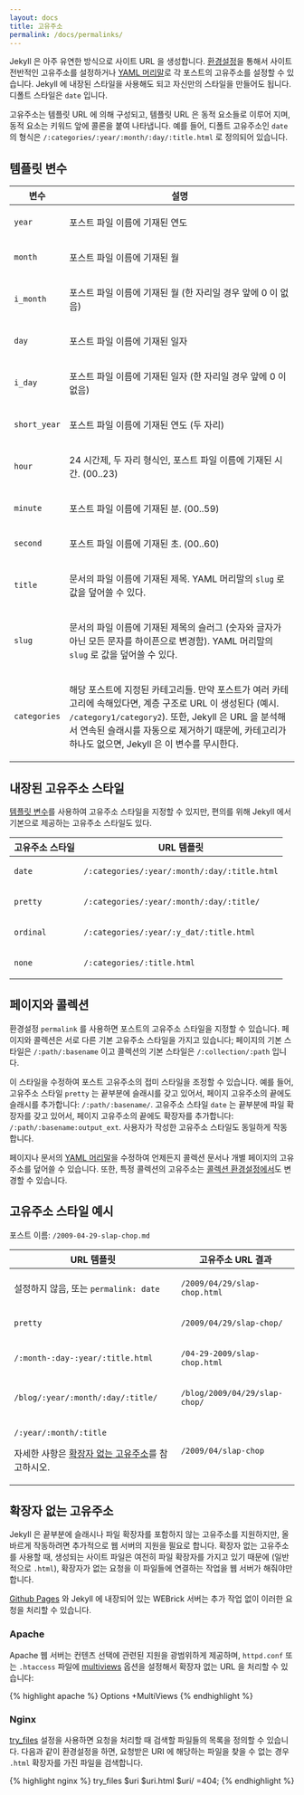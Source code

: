 ```yaml
---
layout: docs
title: 고유주소
permalink: /docs/permalinks/
---
```


Jekyll 은 아주 유연한 방식으로 사이트 URL 을 생성합니다.
[환경설정](../configuration/)을 통해서 사이트 전반적인 고유주소를 설정하거나
[YAML 머리말](../frontmatter/)로 각 포스트의 고유주소를 설정할 수 있습니다.
Jekyll 에 내장된 스타일을 사용해도 되고 자신만의 스타일을 만들어도 됩니다.
디폴트 스타일은 `date` 입니다.

고유주소는 템플릿 URL 에 의해 구성되고, 템플릿 URL 은 동적 요소들로 이루어 지며,
동적 요소는 키워드 앞에 콜론을 붙여 나타냅니다. 예를 들어, 디폴트 고유주소인
`date` 의 형식은 `/:categories/:year/:month/:day/:title.html` 로 정의되어 있습니다.

## 템플릿 변수

<div class="mobile-side-scroller">
<table>
  <thead>
    <tr>
      <th>변수</th>
      <th>설명</th>
    </tr>
  </thead>
  <tbody>
    <tr>
      <td>
        <p><code>year</code></p>
      </td>
      <td>
        <p>포스트 파일 이름에 기재된 연도</p>
      </td>
    </tr>
    <tr>
      <td>
        <p><code>month</code></p>
      </td>
      <td>
        <p>포스트 파일 이름에 기재된 월</p>
      </td>
    </tr>
    <tr>
      <td>
        <p><code>i_month</code></p>
      </td>
      <td>
        <p>포스트 파일 이름에 기재된 월 (한 자리일 경우 앞에 0 이 없음)</p>
      </td>
    </tr>
    <tr>
      <td>
        <p><code>day</code></p>
      </td>
      <td>
        <p>포스트 파일 이름에 기재된 일자</p>
      </td>
    </tr>
    <tr>
      <td>
        <p><code>i_day</code></p>
      </td>
      <td>
        <p>포스트 파일 이름에 기재된 일자 (한 자리일 경우 앞에 0 이 없음)</p>
      </td>
    </tr>
    <tr>
      <td>
        <p><code>short_year</code></p>
      </td>
      <td>
        <p>포스트 파일 이름에 기재된 연도 (두 자리)</p>
      </td>
    </tr>
    <tr>
      <td>
        <p><code>hour</code></p>
      </td>
      <td>
        <p>
          24 시간제, 두 자리 형식인, 포스트 파일 이름에 기재된 시간. (00..23)
        </p>
      </td>
    </tr>
    <tr>
      <td>
        <p><code>minute</code></p>
      </td>
      <td>
        <p>
          포스트 파일 이름에 기재된 분. (00..59)
        </p>
      </td>
    </tr>
    <tr>
      <td>
        <p><code>second</code></p>
      </td>
      <td>
        <p>
          포스트 파일 이름에 기재된 초. (00..60)
        </p>
      </td>
    </tr>
    <tr>
      <td>
        <p><code>title</code></p>
      </td>
      <td>
        <p>
            문서의 파일 이름에 기재된 제목. YAML 머리말의 <code>slug</code>
            로 값을 덮어쓸 수 있다.
        </p>
      </td>
    </tr>
    <tr>
      <td>
        <p><code>slug</code></p>
      </td>
      <td>
        <p>
            문서의 파일 이름에 기재된 제목의 슬러그 (숫자와 글자가 아닌 모든
            문자를 하이픈으로 변경함). YAML 머리말의 <code>slug</code> 로 값을
            덮어쓸 수 있다.
        </p>
      </td>
    </tr>
    <tr>
      <td>
        <p><code>categories</code></p>
      </td>
      <td>
        <p>
          해당 포스트에 지정된 카테고리들. 만약 포스트가 여러 카테고리에
          속해있다면, 계층 구조로 URL 이 생성된다 (예시. <code>/category1/category2</code>).
          또한, Jekyll 은 URL 을 분석해서 연속된 슬래시를 자동으로 제거하기
          때문에, 카테고리가 하나도 없으면, Jekyll 은 이 변수를 무시한다.
        </p>
      </td>
    </tr>
  </tbody>
</table>
</div>

## 내장된 고유주소 스타일

[템플릿 변수](#template-variables)를 사용하여 고유주소 스타일을 지정할 수
있지만, 편의를 위해 Jekyll 에서 기본으로 제공하는 고유주소 스타일도 있다.

<div class="mobile-side-scroller">
<table>
  <thead>
    <tr>
      <th>고유주소 스타일</th>
      <th>URL 템플릿</th>
    </tr>
  </thead>
  <tbody>
    <tr>
      <td>
        <p><code>date</code></p>
      </td>
      <td>
        <p><code>/:categories/:year/:month/:day/:title.html</code></p>
      </td>
    </tr>
    <tr>
      <td>
        <p><code>pretty</code></p>
      </td>
      <td>
        <p><code>/:categories/:year/:month/:day/:title/</code></p>
      </td>
    </tr>
    <tr>
      <td>
        <p><code>ordinal</code></p>
      </td>
      <td>
        <p><code>/:categories/:year/:y_dat/:title.html</code></p>
      </td>
    </tr>
    <tr>
      <td>
        <p><code>none</code></p>
      </td>
      <td>
        <p><code>/:categories/:title.html</code></p>
      </td>
    </tr>
  </tbody>
</table>
</div>

## 페이지와 콜렉션

환경설정 `permalink` 를 사용하면 포스트의 고유주소 스타일을 지정할 수 있습니다.
페이지와 콜렉션은 서로 다른 기본 고유주소 스타일을 가지고 있습니다; 페이지의
기본 스타일은 `/:path/:basename` 이고 콜렉션의 기본 스타일은
`/:collection/:path` 입니다.

이 스타일을 수정하여 포스트 고유주소의 접미 스타일을 조정할 수 있습니다. 예를
들어, 고유주소 스타일 `pretty` 는 끝부분에 슬래시를 갖고 있어서, 페이지 고유주소의
끝에도 슬래시를 추가합니다: `/:path/:basename/`. 고유주소 스타일 `date` 는
끝부분에 파일 확장자를 갖고 있어서, 페이지 고유주소의 끝에도 확장자를
추가합니다: `/:path/:basename:output_ext`. 사용자가 작성한 고유주소 스타일도
동일하게 작동합니다.

페이지나 문서의 [YAML 머리말](../frontmatter/)을 수정하여 언제든지 콜렉션 문서나
개별 페이지의 고유주소를 덮어쓸 수 있습니다. 또한, 특정 콜렉션의 고유주소는
[콜렉션 환경설정에서](../collections/)도 변경할 수 있습니다.


## 고유주소 스타일 예시

포스트 이름: `/2009-04-29-slap-chop.md`

<div class="mobile-side-scroller">
<table>
  <thead>
    <tr>
      <th>URL 템플릿</th>
      <th>고유주소 URL 결과</th>
    </tr>
  </thead>
  <tbody>
    <tr>
      <td>
        <p>설정하지 않음, 또는 <code>permalink: date</code></p>
      </td>
      <td>
        <p><code>/2009/04/29/slap-chop.html</code></p>
      </td>
    </tr>
    <tr>
      <td>
        <p><code>pretty</code></p>
      </td>
      <td>
        <p><code>/2009/04/29/slap-chop/</code></p>
      </td>
    </tr>
    <tr>
      <td>
        <p><code>/:month-:day-:year/:title.html</code></p>
      </td>
      <td>
        <p><code>/04-29-2009/slap-chop.html</code></p>
      </td>
    </tr>
    <tr>
      <td>
        <p><code>/blog/:year/:month/:day/:title/</code></p>
      </td>
      <td>
        <p><code>/blog/2009/04/29/slap-chop/</code></p>
      </td>
    </tr>
    <tr>
      <td>
        <p><code>/:year/:month/:title</code></p>
        <p>자세한 사항은 <a href="#extensionless-permalinks">확장자 없는 고유주소</a>를 참고하시오.</p>
      </td>
      <td>
        <p><code>/2009/04/slap-chop</code></p>
      </td>
    </tr>
  </tbody>
</table>
</div>

## 확장자 없는 고유주소

Jekyll 은 끝부분에 슬래시나 파일 확장자를 포함하지 않는 고유주소를 지원하지만,
올바르게 작동하려면 추가적으로 웹 서버의 지원을 필요로 합니다. 확장자 없는
고유주소를 사용할 때, 생성되는 사이트 파일은 여전히 파일 확장자를 가지고 있기
때문에 (일반적으로 `.html`), 확장자가 없는 요청을 이 파일들에 연결하는 작업을 웹
서버가 해줘야만 합니다.

[Github Pages](../github-pages/) 와 Jekyll 에 내장되어 있는 WEBrick 서버는 추가
작업 없이 이러한 요청을 처리할 수 있습니다.

### Apache

Apache 웹 서버는 컨텐츠 선택에 관련된 지원을 광범위하게 제공하며, `httpd.conf`
또는 `.htaccess` 파일에 [multiviews][] 옵션을 설정해서 확장자 없는 URL 을 처리할
수 있습니다:

[multiviews]: https://httpd.apache.org/docs/current/content-negotiation.html#multiviews

{% highlight apache %}
Options +MultiViews
{% endhighlight %}

### Nginx

[try_files][] 설정을 사용하면 요청을 처리할 때 검색할 파일들의 목록을 정의할 수
있습니다. 다음과 같이 환경설정을 하면, 요청받은 URI 에 해당하는 파일을 찾을 수
없는 경우 `.html` 확장자를 가진 파일을 검색합니다.


[try_files]: http://nginx.org/en/docs/http/ngx_http_core_module.html#try_files

{% highlight nginx %}
try_files $uri $uri.html $uri/ =404;
{% endhighlight %}
